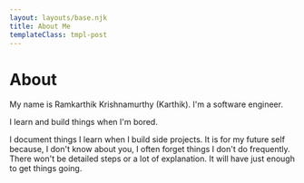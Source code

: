 ```yaml
---
layout: layouts/base.njk
title: About Me
templateClass: tmpl-post
---
```


<h1>About</h1>

<p>My name is Ramkarthik Krishnamurthy (Karthik). I'm a software engineer.</p>

<p>I learn and build things when I'm bored.</p>

<p>I document things I learn when I build side projects. It is for my future self because, I don't know about you, I often forget things I don't do frequently. There won't be detailed steps or a lot of explanation. It will have just enough to get things going.</p>
